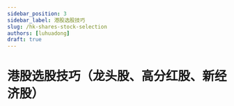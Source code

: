 ```yaml
---
sidebar_position: 3
sidebar_label: 港股选股技巧
slug: /hk-shares-stock-selection
authors: [luhuadong]
draft: true
---
```


# 港股选股技巧（龙头股、高分红股、新经济股）

